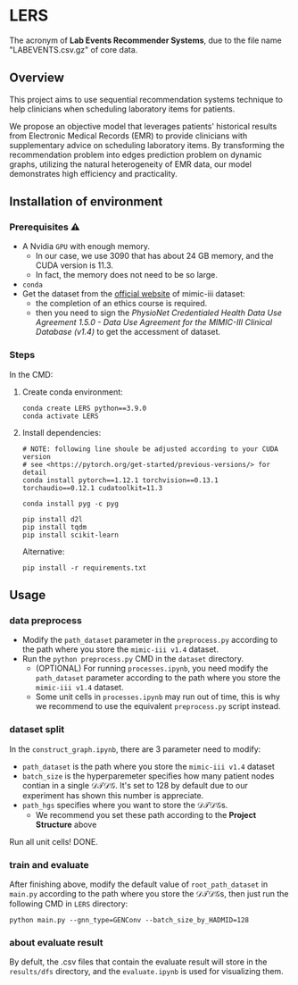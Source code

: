 # LERS

The acronym of **Lab Events Recommender Systems**, due to the file name "LABEVENTS.csv.gz" of core data.

## Overview

This project aims to use sequential recommendation systems technique to help clinicians when scheduling laboratory items for patients.

We propose an objective model that leverages patients' historical results from Electronic Medical Records (EMR) to provide clinicians with supplementary advice on scheduling laboratory items. By transforming the recommendation problem into edges prediction problem on dynamic graphs, utilizing the natural heterogeneity of EMR data, our model demonstrates high efficiency and practicality.

## Installation of environment

### Prerequisites :warning:

- A Nvidia `GPU` with enough memory.
  - In our case, we use 3090 that has about 24 GB memory, and the CUDA version is 11.3.
  - In fact, the memory does not need to be so large.
- `conda`
- Get the dataset from the [official website](https://mimic.mit.edu/) of mimic-iii dataset:
  - the completion of an ethics course is required.
  - then you need to sign the *PhysioNet Credentialed Health
Data Use Agreement 1.5.0 - Data Use Agreement for the
MIMIC-III Clinical Database (v1.4)* to get the accessment of dataset. 

### Steps

In the CMD:

1. Create conda environment:

    ```shell
    conda create LERS python==3.9.0
    conda activate LERS
    ```

2. Install dependencies:

    ```shell
    # NOTE: following line shoule be adjusted according to your CUDA version
    # see <https://pytorch.org/get-started/previous-versions/> for detail
    conda install pytorch==1.12.1 torchvision==0.13.1 torchaudio==0.12.1 cudatoolkit=11.3

    conda install pyg -c pyg

    pip install d2l
    pip install tqdm
    pip install scikit-learn
    ```

    Alternative:

    ```shell
    pip install -r requirements.txt
    ```

## Usage

### data preprocess

- Modify the `path_dataset` parameter in the `preprocess.py` according to the path where you store the `mimic-iii v1.4` dataset.
- Run the `python preprocess.py` CMD in the `dataset` directory.
  - (OPTIONAL) For running `processes.ipynb`, you need modify the `path_dataset` parameter according to the path where you store the `mimic-iii v1.4` dataset.
  - Some unit cells in `processes.ipynb` may run out of time, this is why we recommend to use the equivalent `preprocess.py` script instead.

### dataset split

In the `construct_graph.ipynb`, there are $3$ parameter need to modify:

- `path_dataset` is the path where you store the `mimic-iii v1.4` dataset
- `batch_size` is the hyperparemeter specifies how many patient nodes contian in a single $\mathcal{DTDG}$. It's set to $128$ by default due to our experiment has shown this number is appreciate.
- `path_hgs` specifies where you want to store the $\mathcal{DTDG}$s.
  - We recommend you set these path according to the **Project Structure** above

Run all unit cells! DONE.

### train and evaluate

After finishing above, modify the default value of `root_path_dataset` in `main.py` according to the path where you store the $\mathcal{DTDG}$s, then just run the following CMD in `LERS` directory:

```shell
python main.py --gnn_type=GENConv --batch_size_by_HADMID=128
```

### about evaluate result

By defult, the .csv files that contain the evaluate result will store in the `results/dfs` directory, and the `evaluate.ipynb` is used for visualizing them.
